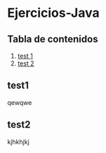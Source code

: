 # Ejercicios-Java

<!-- TABLE OF CONTENTS -->
  ## Tabla de contenidos
  <ol>
    <li><a href="#test1">test 1</a></li>
    <li><a href="#test2">test 2</a></li>
  </ol>

## test1
qewqwe

## test2
kjhkhjkj
